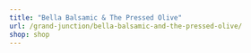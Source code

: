 ```yaml
---
title: "Bella Balsamic & The Pressed Olive"
url: /grand-junction/bella-balsamic-and-the-pressed-olive/
shop: shop
---
```

